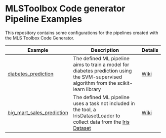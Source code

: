 # MLSToolbox Code generator Pipeline Examples
This repository contains some configurations for the pipelines created with the MLS Toolbox Code Generator.

| Example | Description | Details |
| ------- | ----------- | --------|
| [diabetes_prediction](https://github.com/MLSToolbox/mls_pipeline_examples/tree/main/diabetes_prediction) | The defined ML pipeline aims to train a model for diabetes prediction using the SVM-supervised algorithm from the scikit-learn library | [Wiki](https://github.com/MLSToolbox/mls_code_generator/wiki/Generating-pipeline-code)|
| [big_mart_sales_prediction](https://github.com/MLSToolbox/mls_pipeline_examples/tree/main/big_mart_sales_prediction) | The defined ML pipeline uses a task not included in the tool, a IrisDatasetLoader to collect data from the [Iris Dataset](https://scikit-learn.org/stable/auto_examples/decomposition/plot_pca_iris.html) |[Wiki](https://github.com/MLSToolbox/mls_code_generator/wiki/Tool-extension) |
